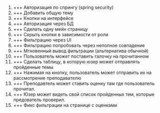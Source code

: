 1. +++ Авторизация по спрингу (spring security)
2. +++ Добавить общую тему
3. +++ Кнопки на интерфейсе
4. +++ Авторизация через БД
5. +++ Сделать одну мейн страницу
6. +++ Скрыть кнопки в зависимости от роли
7. +++ Фильтрацию через UI
8. +++ Фильтрацию попробовать через неполное совпадение
9. +++ Мгновенный вывод фильтрации (альтернатива обычной)
10. +++ Пользователь может поставить галочку на прочитанном
11. +++ Сделать таблицу, в которую юзер может отправлять пройденные темы
12. +++ Нажимая на кнопку, пользователь может отправить их 
на рассмотрение преподавателю
13. +++ Преподавтель может ставить оценку там где пользователь прочитал.
14. +++ Юзер может видеть свой список пройденных тем, которые предователь проверил.
15. +++ Фикс фильтрации на странице с оценками
